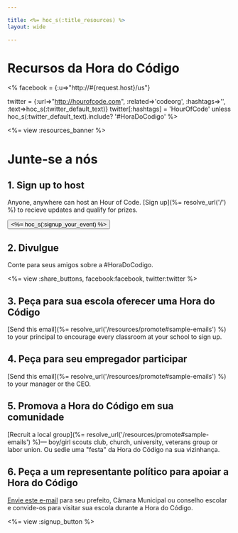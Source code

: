 ```yaml
---

title: <%= hoc_s(:title_resources) %>
layout: wide

---
```


# Recursos da Hora do Código

<% facebook = {:u=>"http://#{request.host}/us"}

twitter = {:url=>"http://hourofcode.com", :related=>'codeorg', :hashtags=>'', :text=>hoc_s(:twitter_default_text)} twitter[:hashtags] = 'HourOfCode' unless hoc_s(:twitter_default_text).include? '#HoraDoCodigo' %>

<%= view :resources_banner %>

# Junte-se a nós

## 1. Sign up to host

Anyone, anywhere can host an Hour of Code. [Sign up](%= resolve_url('/') %) to recieve updates and qualify for prizes.   


[<button><%= hoc_s(:signup_your_event) %></button>](<%= resolve_url('/') %>)

## 2. Divulgue

Conte para seus amigos sobre a #HoraDoCodigo.

<%= view :share_buttons, facebook:facebook, twitter:twitter %>

## 3. Peça para sua escola oferecer uma Hora do Código

[Send this email](%= resolve_url('/resources/promote#sample-emails') %) to your principal to encourage every classroom at your school to sign up.

## 4. Peça para seu empregador participar

[Send this email](%= resolve_url('/resources/promote#sample-emails') %) to your manager or the CEO.

## 5. Promova a Hora do Código em sua comunidade

[Recruit a local group](%= resolve_url('/resources/promote#sample-emails') %)— boy/girl scouts club, church, university, veterans group or labor union. Ou sedie uma "festa" da Hora do Código na sua vizinhança.

## 6. Peça a um representante político para apoiar a Hora do Código

[Envie este e-mail](<%= resolve_url('/resources/promote#sample-emails') %>) para seu prefeito, Câmara Municipal ou conselho escolar e convide-os para visitar sua escola durante a Hora do Código.

<%= view :signup_button %>